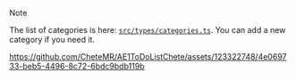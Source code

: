 > [!NOTE]
> The list of categories is here: [`src/types/categories.ts`](https://github.com/pheralb/svgl/blob/main/src/types/categories.ts). You can add a new category if you need it.


https://github.com/CheteMR/AE1ToDoListChete/assets/123322748/4e069733-beb5-4496-8c72-6bdc9bdb119b

